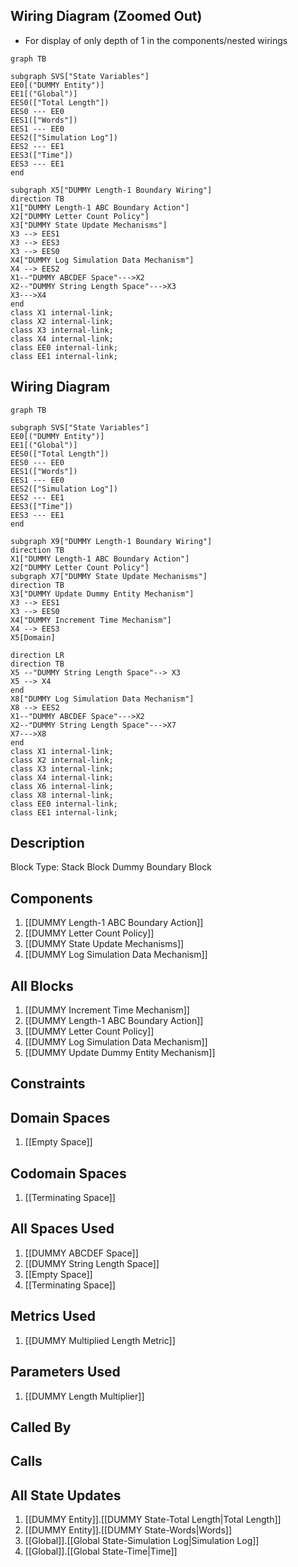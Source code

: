 ## Wiring Diagram (Zoomed Out)

- For display of only depth of 1 in the components/nested wirings
```mermaid
graph TB

subgraph SVS["State Variables"]
EE0[("DUMMY Entity")]
EE1[("Global")]
EES0(["Total Length"])
EES0 --- EE0
EES1(["Words"])
EES1 --- EE0
EES2(["Simulation Log"])
EES2 --- EE1
EES3(["Time"])
EES3 --- EE1
end

subgraph X5["DUMMY Length-1 Boundary Wiring"]
direction TB
X1["DUMMY Length-1 ABC Boundary Action"]
X2["DUMMY Letter Count Policy"]
X3["DUMMY State Update Mechanisms"]
X3 --> EES1
X3 --> EES3
X3 --> EES0
X4["DUMMY Log Simulation Data Mechanism"]
X4 --> EES2
X1--"DUMMY ABCDEF Space"--->X2
X2--"DUMMY String Length Space"--->X3
X3--->X4
end
class X1 internal-link;
class X2 internal-link;
class X3 internal-link;
class X4 internal-link;
class EE0 internal-link;
class EE1 internal-link;

```

## Wiring Diagram

```mermaid
graph TB

subgraph SVS["State Variables"]
EE0[("DUMMY Entity")]
EE1[("Global")]
EES0(["Total Length"])
EES0 --- EE0
EES1(["Words"])
EES1 --- EE0
EES2(["Simulation Log"])
EES2 --- EE1
EES3(["Time"])
EES3 --- EE1
end

subgraph X9["DUMMY Length-1 Boundary Wiring"]
direction TB
X1["DUMMY Length-1 ABC Boundary Action"]
X2["DUMMY Letter Count Policy"]
subgraph X7["DUMMY State Update Mechanisms"]
direction TB
X3["DUMMY Update Dummy Entity Mechanism"]
X3 --> EES1
X3 --> EES0
X4["DUMMY Increment Time Mechanism"]
X4 --> EES3
X5[Domain]

direction LR
direction TB
X5 --"DUMMY String Length Space"--> X3
X5 --> X4
end
X8["DUMMY Log Simulation Data Mechanism"]
X8 --> EES2
X1--"DUMMY ABCDEF Space"--->X2
X2--"DUMMY String Length Space"--->X7
X7--->X8
end
class X1 internal-link;
class X2 internal-link;
class X3 internal-link;
class X4 internal-link;
class X6 internal-link;
class X8 internal-link;
class EE0 internal-link;
class EE1 internal-link;

```

## Description

Block Type: Stack Block
Dummy Boundary Block
## Components
1. [[DUMMY Length-1 ABC Boundary Action]]
2. [[DUMMY Letter Count Policy]]
3. [[DUMMY State Update Mechanisms]]
4. [[DUMMY Log Simulation Data Mechanism]]

## All Blocks
1. [[DUMMY Increment Time Mechanism]]
2. [[DUMMY Length-1 ABC Boundary Action]]
3. [[DUMMY Letter Count Policy]]
4. [[DUMMY Log Simulation Data Mechanism]]
5. [[DUMMY Update Dummy Entity Mechanism]]

## Constraints

## Domain Spaces
1. [[Empty Space]]

## Codomain Spaces
1. [[Terminating Space]]

## All Spaces Used
1. [[DUMMY ABCDEF Space]]
2. [[DUMMY String Length Space]]
3. [[Empty Space]]
4. [[Terminating Space]]

## Metrics Used
1. [[DUMMY Multiplied Length Metric]]

## Parameters Used
1. [[DUMMY Length Multiplier]]

## Called By

## Calls

## All State Updates
1. [[DUMMY Entity]].[[DUMMY State-Total Length|Total Length]]
2. [[DUMMY Entity]].[[DUMMY State-Words|Words]]
3. [[Global]].[[Global State-Simulation Log|Simulation Log]]
4. [[Global]].[[Global State-Time|Time]]

